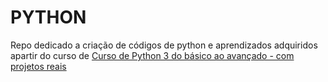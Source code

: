 # PYTHON

Repo dedicado a criação de códigos de python e aprendizados adquiridos apartir do curso de [Curso de Python 3 do básico ao avançado - com projetos reais](https://www.udemy.com/course/python-3-do-zero-ao-avancado/)